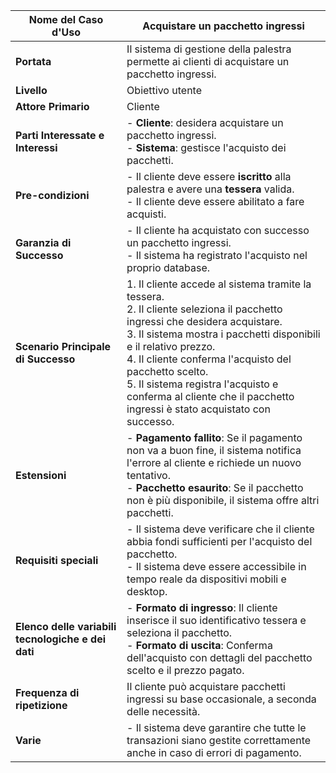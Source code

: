 
| **Nome del Caso d'Uso**              | Acquistare un pacchetto ingressi                                 |
|--------------------------------------|----------------------------------------------------|
| **Portata**                          | Il sistema di gestione della palestra permette ai clienti di acquistare un pacchetto ingressi. |
| **Livello**                          | Obiettivo utente                                   |
| **Attore Primario**                  | Cliente                                            |
| **Parti Interessate e Interessi**    | - **Cliente**: desidera acquistare un pacchetto ingressi.<br> - **Sistema**: gestisce l'acquisto dei pacchetti. |
| **Pre-condizioni**                   | - Il cliente deve essere **iscritto** alla palestra e avere una **tessera** valida.<br> - Il cliente deve essere abilitato a fare acquisti. |
| **Garanzia di Successo**             | - Il cliente ha acquistato con successo un pacchetto ingressi.<br> - Il sistema ha registrato l'acquisto nel proprio database. |
| **Scenario Principale di Successo**  | 1. Il cliente accede al sistema tramite la tessera.<br> 2. Il cliente seleziona il pacchetto ingressi che desidera acquistare.<br> 3. Il sistema mostra i pacchetti disponibili e il relativo prezzo.<br> 4. Il cliente conferma l'acquisto del pacchetto scelto.<br> 5. Il sistema registra l'acquisto e conferma al cliente che il pacchetto ingressi è stato acquistato con successo. |
| **Estensioni**                       | - **Pagamento fallito**: Se il pagamento non va a buon fine, il sistema notifica l'errore al cliente e richiede un nuovo tentativo.<br> - **Pacchetto esaurito**: Se il pacchetto non è più disponibile, il sistema offre altri pacchetti. |
| **Requisiti speciali**               | - Il sistema deve verificare che il cliente abbia fondi sufficienti per l'acquisto del pacchetto.<br> - Il sistema deve essere accessibile in tempo reale da dispositivi mobili e desktop. |
| **Elenco delle variabili tecnologiche e dei dati** | - **Formato di ingresso**: Il cliente inserisce il suo identificativo tessera e seleziona il pacchetto.<br> - **Formato di uscita**: Conferma dell'acquisto con dettagli del pacchetto scelto e il prezzo pagato. |
| **Frequenza di ripetizione**         | Il cliente può acquistare pacchetti ingressi su base occasionale, a seconda delle necessità. |
| **Varie**                            | - Il sistema deve garantire che tutte le transazioni siano gestite correttamente anche in caso di errori di pagamento. |
